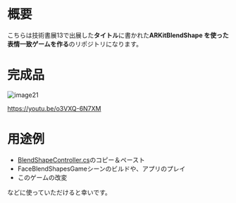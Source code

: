 # 概要
こちらは技術書展13で出展した**タイトル**に書かれた**ARKitBlendShape を使った表情一致ゲームを作る**のリポジトリになります。

# 完成品
![image21](https://user-images.githubusercontent.com/69253001/188482484-423979d4-a56a-4abd-8614-2cde0ce641b7.png)

https://youtu.be/o3VXQ-6N7XM

# 用途例
- [BlendShapeController.cs](https://github.com/UetaKento/TechBook2022/blob/main/Assets/Kenty/Scripts/BlendShapeController.cs)のコピー＆ペースト
- FaceBlendShapesGameシーンのビルドや、アプリのプレイ
- このゲームの改変

などに使っていただけると幸いです。
